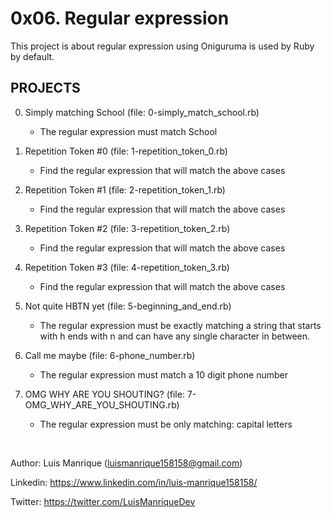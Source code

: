 # 0x06. Regular expression
This project is about regular expression using Oniguruma is used by Ruby by default.

## PROJECTS
0. Simply matching School (file: 0-simply_match_school.rb)
	- The regular expression must match School
1. Repetition Token #0 (file: 1-repetition_token_0.rb)

	- Find the regular expression that will match the above cases
2. Repetition Token #1 (file: 2-repetition_token_1.rb)
	- Find the regular expression that will match the above cases

3. Repetition Token #2 (file: 3-repetition_token_2.rb)
	- Find the regular expression that will match the above cases

4. Repetition Token #3 (file: 4-repetition_token_3.rb)
	- Find the regular expression that will match the above cases

5. Not quite HBTN yet (file: 5-beginning_and_end.rb)
	- The regular expression must be exactly matching a string that starts with h ends with n and can have any single character in between.
6. Call me maybe (file: 6-phone_number.rb)
	- The regular expression must match a 10 digit phone number
7. OMG WHY ARE YOU SHOUTING? (file: 7-OMG_WHY_ARE_YOU_SHOUTING.rb)
	- The regular expression must be only matching: capital letters


<br>

Author: Luis Manrique (luismanrique158158@gmail.com)

Linkedin: https://www.linkedin.com/in/luis-manrique158158/

Twitter: https://twitter.com/LuisManriqueDev
